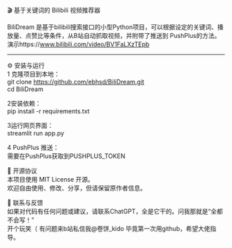 🎬 基于关键词的 Bilibili 视频推荐器

BiliDream 是基于bilibili搜索接口的小型Python项目，可以根据设定的关键词、播放量、点赞比等条件，从B站自动抓取视频，并附带了推送到 PushPlus的方法。  
演示https://www.bilibili.com/video/BV1FaLXzTEpb  

---

⚙️ 安装与运行  
1 克隆项目到本地：  
git clone https://github.com/ebhsd/BiliDream.git  
cd BiliDream

2安装依赖：  
pip install -r requirements.txt

3运行网页界面：  
streamlit run app.py

4 PushPlus 推送：  
需要在PushPlus获取到PUSHPLUS_TOKEN

📜 开源协议  
本项目使用 MIT License 开源。  
欢迎自由使用、修改、分享，但请保留原作者信息。

💬 联系与反馈  
如果对代码有任何问题或建议，请联系ChatGPT，全是它干的。问我那就是“全都不会写！”  
开个玩笑（ 有问题来b站私信我@卷饼_kido 毕竟第一次用github，希望大佬指导。
